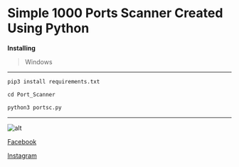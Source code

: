 # Simple 1000 Ports Scanner Created Using Python

**Installing**
> Windows
----------
```python
pip3 install requirements.txt

cd Port_Scanner

python3 portsc.py
```
----------
![alt](https://i.ibb.co/gFsNNDV/image.png)

[Facebook](https://www.facebook.com/3usay.mala/)

[Instagram](https://instagram.com/3.us4)

